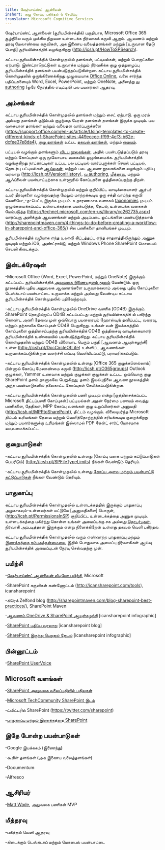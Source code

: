 ```yaml
---
title: ஷேர்பாய்ண்ட் ஆன்லைன்
inshort: குழு கோப்பு பகிர்தல் & சேமிப்பு
translator: Microsoft Cognitive Services
---
```



ஷேர்பாய்ண்ட் ஆன்லைன் (சூரியமின்சக்திக்) பகுதியாக, Microsoft Office 365 சூழ்நிலை வரும் முக்கிய நிறுவன உள்ளடக்க நிர்வாகக் கருவி ஆகும். ஆவணம் மற்றும் தரவு மேலாண்மை கருவிகள், அக இணைய வலைத்தளங்கள் மற்றும் [உருவான தேடு பொறி] சூரியமின்சக்திக் வழங்குகிறது (http://icsh.pt/HowToSPSearch).

கட்டாய சூரியமின்சக்திக் கொள்முதலில் தளங்கள், பட்டியல்கள், மற்றும் பொருட்களை ஏற்பாடு. இண்ட்ராநெட்டுகள் உருவாக்க மற்றும் நிர்வகிக்க குழு ஒத்துழைப்பு சூரியமின்சக்திக் தளங்கள் பயன்படுத்தப்படுகின்றன. கட்டாய சூரியமின்சக்திக் கொள்முதலில் ஒருங்கிணைக்கிறது முழுமையாக [Office Online](https://technet.microsoft.com/en-us/library/word-online-service-description.aspx), வலை சார்ந்த பதிப்புகளையும் Word, Excel, PowerPoint, மற்றும் OneNote, அனைத்து [வ authoring](http://icsh.pt/CoAuthoring) (ஒரே நேரத்தில் எடிட்டிங்) பல பயனர்கள் ஆதரவு.

அம்சங்கள்
---------

கட்டாய சூரியமின்சக்திக் கொள்முதலில் தளங்கள் மற்றும் சைட் ஏற்பாடு. ஒரு மரம் அல்லது தளங்கள் குடும்பம் குழந்தை பேரன் தளங்கள் தளங்கள் இருக்க முடியும். பல வகையான தளங்கள் மற்றும் வலைதள வார்ப்புருக்களை (https://support.office.com/en-us/article/Using-templates-to-create-different-kinds-of-SharePoint-sites-449eccec-ff99-4cf3-b62e-dcfee37e8da4), [குழு தளங்கள்](https://support.office.com/en-us/article/what-is-a-sharepoint-team-site-75545757-36c3-46a7-beed-0aaa74f0401e) உட்பட [தகவல் தளங்கள்](https://support.office.com/en-us/article/what-is-a-sharepoint-communication-site-94a33429-e580-45c3-a090-5512a8070732), மற்றும் [மையம்](https://docs.microsoft.com/en-us/sharepoint/dev/features/hub-site/hub-site-overview).

பட்டியல் வழங்கும் தளங்களும் [விடய நூலகங்கள்](http://icsh.pt/SPDocLibs), அதில் பயன்படுத்தப்படும் தரவு மற்றும் கோப்புகள் ஒரு மூலோபாய வகையில் ஒழுங்கமைக்க. சூரியமின்சக்திக் வழங்குகிறது [நாட்காட்டிகள்](https//icsh.pt/SPCalendars) உட்பட பல பட்டியல் வார்ப்புருக்கள் செயல் பட்டியல், தொடர்பு பட்டியல்கள் [ஆய்வுகள்](http://icsh.pt/SPSurveyIntro), மற்றும் பல. ஆவண நூலகங்களை வழங்கும் பதிப்பு வரலாறு (http://icsh.pt/VersionHistory), [வ authoring](http://icsh.pt/CoAuthoring), [மீத்தரவு](http://icsh.pt/MetadataGuide), மற்றும் ஆஃப்லைன் பயன்பாட்டிற்காக உள்ளூரில் கோப்புகளை ஒத்திசைப்பதற்கு திறன்.

கட்டாய சூரியமின்சக்திக் கொள்முதலில் மற்றும் குறிப்பிட்ட வாடிக்கையாளர் ஆர்டர் உயர் தீர்வுகளை வழங்குவதற்கு மேலும் மாற்றக்கூடிய ஒரு சக்தி வாய்ந்த கருவி வெளியே-,-த-பெட்டி இருக்க முடியும். உதாரணமாக வளாகம் [taxonomies](http://sharepointmaven.com/2-ways-to-design-sharepoint-taxonomy-for-an-organization/) முடியும் ஒழுங்கமைக்கப்பட்ட உள்ளடக்கத்தை பயன்படுத்த, தேடல், உள்ளடக்க வகைகள் மேம்படுத்த (https://technet.microsoft.com/en-us/library/cc262735.aspx) வார்ப்புரு அளிக்கும் ஆவணங்கள் மற்றும் அடிப்படை ஓட்டங்களை பயன்படுத்தலாம் (http://sharepointmaven.com/4-things-to-do-before-creating-a-workflow-in-sharepoint-and-office-365/) சில பணிகளை தானியங்கச் முடியும்.

சூரியமின்சக்திக் வழியாக எந்த உலாவி கிட்டத்தட்ட எந்த சாதனத்திலிருந்தும் அணுக முடியும் மற்றும் iOS, அண்ட்ராய்டு, மற்றும் Windows Phone SharePoint மொபைல் செயலி கிடைக்கும்.

இன்டக்ரேஷன்
---------

-Microsoft Office (Word, Excel, PowerPoint, மற்றும் OneNote) இருக்கும் கட்டப்பட்ட சூரியமின்சக்திக் [அலுவலக இணையதளம் மூலம்](https://technet.microsoft.com/en-us/library/word-online-service-description.aspx) வேண்டும். ஒரு நூலகத்தில் புதிய அலுவலக ஆவணங்களை உருவாக்கலாம் அல்லது புதிய கோப்புகளை டெஸ்க்டாப் பயன்பாட்டை உருவாக்க மற்றும் அல்லது வேண்டிய கட்டாய சூரியமின்சக்திக் கொள்முதலில் பதிவேற்றவும்.

-கட்டாய சூரியமின்சக்திக் கொள்முதலில் OneDrive வணிக (OD4B) இருக்கும். SharePoint தொழில்நுட்ப OD4B கட்டப்பட்டது மற்றும் சூரியமின்சக்திக் ல் பகிர்ந்து கொண்ட அணி தேவை முன் ஒவ்வொரு பயனரையும் ஹோஸ்டிங் தனிப்பட்ட, வரைவு, மற்றும் தற்காலிக கோப்புகள் OD4B பெறுகிறது. உங்கள் வன் இயக்ககத்தில் கோப்புகளை ஒத்திசைப்பதற்கு சூரியமின்சக்திக் OD4B ஒத்திசைவு வாடிக்கையாளர் சூரியமின்சக்திக் உண்மையில் பயன்படுத்துகிறது. கட்டாய சூரியமின்சக்திக் கொள்முதலில் மற்றும் OD4B விளையாட பெரும் பகுதி [ஆவணம் ஆயுள்சுழற்சி] உள்ள (http://icsh.pt/DocCircleOfLife) உள்ளிட்ட ஆவணங்கள் உருவாக்கப்படுகின்றன வளர்ச்சி எப்படி வெளியிடப்பட்டு, பராமரிக்கப்படும்.

-கட்டாய சூரியமின்சக்திக் கொள்முதலில் உள்ளது [Office 365 குழுக்களெல்லாம்] பின்னால் கோப்பு மேலாண்மை கருவி (http://icsh.pt/O365groups) Outlook குழுக்கள், Yammer உணவாக மற்றும் குழுக்கள் குழுக்கள் உட்பட. ஒவ்வொரு குழு SharePoint தளம் தானாகவே பெறுகிறது, தளம் இயல்புநிலை ஆவண நூலகத்தில் அந்த பயன்பாடுகளில் தலைகாட்ட கோப்புகள் சேமிக்கப்படுகின்றன.

-கட்டாய சூரியமின்சக்திக் கொள்முதலில் பணி முடியும் என்று [ஒத்திசைக்கப்பட்ட Microsoft திட்டப்பணி கோப்புகள்] பட்டியல்கள் அதன் நேர்மை பணயம் வைத்து பணிகளை, தேதிகள், MPP கோப்பு வளங்கள் குழு உறுப்பினர்கள் அனுமதி (http://icsh.pt/MPPtoSharePoint), திட்டம் வழங்கும். விலையுயர்ந்த Microsoft திட்டம் உரிமங்கள் தேவை மற்றும் வெளித்தோற்றத்தில் சரியக்கூடிய குறைக்கிறது மற்றும் பயனர்களுக்கு உரிமங்கள் இல்லாமல் PDF கேன்ட் சார்ட் மோசமாக வடிவமைக்கப்பட்ட.

குறைபாடுகள்
---------

-கட்டாய சூரியமின்சக்திக் கொள்முதலில் உள்ளது (கோப்பு வகை மற்றும் கட்டுப்பாடுகள் பெயரிடும்) (http://icsh.pt/SPFileTypeLimits) நீங்கள் வேண்டும் தெரியும்.

-கட்டாய சூரியமின்சக்திக் கொள்முதலில் உள்ளது [கோப்பு அளவு மற்றும் பயன்பாட்டு கட்டுப்பாடுகள்](http://icsh.pt/SPUseLimits) நீங்கள் வேண்டும் தெரியும்.

பாதுகாப்பு
---------

கட்டாய சூரியமின்சக்திக் கொள்முதலில் உள்ளடக்கத்தில் இருக்கும் பாதுகாப்பு அழகாகவும்-உள்ளவர்கள் மட்டுமே [அனுமதிகளை] பொருள், (http://icsh.pt/PermissionsInSP) குறிப்பிட்ட உள்ளடக்கத்தை அணுக முடியும். உள்ளடக்கத்தை பகிர்ந்து கொள்ள உங்கள் அமைப்புக்கு சக அல்லது [தொடர்புகள்](http://icsh.pt/ExternalSharing), நிர்வாகி அப்படித்தான் இருக்கும் என்று நினைக்கிறேன் உள்ளது தகவல் வெளி பகிர்தல்.

கட்டாய சூரியமின்சக்திக் கொள்முதலில் வரும் எண்ணற்ற [பாதுகாப்பு மற்றும் இணக்கத்தை நம்பகத்தன்மையை](https://blogs.technet.microsoft.com/wbaer/2017/03/13/security-and-compliance-in-sharepoint-online-and-onedrive-for-business/), இதில் பொதுவாக அமைப்பு நிர்வாகிகள் ஆய்வு சூரியமின்சக்திக் அமைப்புடன் நேரடி செல்வதற்கு முன்.

பயிற்சி
---------

-[ஷேர்பாய்ண்ட் ஆன்லைன் வீடியோ பயிற்சி](https://support.office.com/en-us/article/SharePoint-Online-video-training-cb8ef501-84db-4427-ac77-ec2009fb8e23?ui=en-US&rs=en-US&ad=US), Microsoft

-SharePoint கருவிகள் கண்ணோட்டம் (http://icansharepoint.com/tools), icansharepoint

-கிரெக் Zelfond blog (http://sharepointmaven.com/blog-sharepoint-best-practices/), SharePoint Maven

-[ஆவணம் OneDrive & SharePoint ஆயுள்சுழற்சி](http://icsh.pt/DocCircleOfLife) \[icansharepoint
    infographic\]

-[SharePoint பதிப்பு வரலாறு](http://icsh.pt/VersionHistory)
    \[icansharepoint blog\]

-[SharePoint இருந்து பெறுதல்
    தேடல்](http://icsh.pt/HowToSPSearch) \[icansharepoint infographic\]

பின்னூட்டம்
---------

-[SharePoint UserVoice](https://sharepoint.uservoice.com/)

Microsoft வளங்கள்
---------

-[SharePoint அலுவலக வலைப்பதிவில் பதிவுகள்](https://blogs.office.com/en-us/sharepoint/)

-[Microsoft TechCommunity SharePoint இடம்](https://techcommunity.microsoft.com/t5/SharePoint/bd-p/SharePoint_General)

-ட்விட்டரில் SharePoint (https://twitter.com/sharepoint)

-[பாதுகாப்பு மற்றும் இணக்கத்தை SharePoint](https://blogs.technet.microsoft.com/wbaer/2017/03/13/security-and-compliance-in-sharepoint-online-and-onedrive-for-business/)


இதே போன்ற பயன்பாடுகள்
--------------------

-Google இயக்ககம் (இணைந்து)

-கூகிள் தளங்கள் (அக இணைய வலைத்தளங்கள்)

-Documentum

-Alfresco

ஆசிரியர்
---------

-[Matt Wade](https://www.linkedin.com/in/thatmattwade/), அலுவலக பணிகள் MVP

மீத்தரவு
--------

-பகிர்தல் வெளி ஆதரவு

-கிடைக்கும் டெஸ்க்டாப் மற்றும் மொபைல் பயன்பாட்டை

